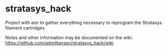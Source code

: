 # stratasys_hack
Project with aim to gather everything necessary to reprogram the Stratasys filament cartridges

Notes and other information may be documented on the wiki: https://github.com/admittansen/stratasys_hack/wiki

